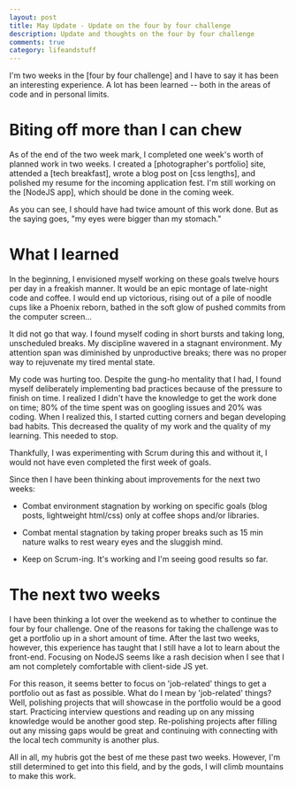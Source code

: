 ```yaml
---
layout: post
title: May Update - Update on the four by four challenge
description: Update and thoughts on the four by four challenge
comments: true
category: lifeandstuff
---
```


I'm two weeks in the [four by four challenge] and I have to say it has been an
interesting experience. A lot has been learned -- both in the areas of code and
in personal limits.

# Biting off more than I can chew

As of the end of the two week mark, I completed one week's worth of planned work
in two weeks. I created a [photographer's portfolio] site, attended a [tech breakfast],
wrote a blog post on [css lengths], and polished my resume for the incoming application
fest. I'm still working on the [NodeJS app], which should be done in the coming week.

As you can see, I should have had twice amount of this work done. But as the saying goes, "my
eyes were bigger than my stomach."

# What I learned

In the beginning, I envisioned myself working on these goals twelve hours per day in a freakish
manner. It would be an epic montage of late-night code and coffee. I would end up victorious, rising out of a pile of noodle cups like a Phoenix reborn, bathed in the soft glow of pushed commits from the computer screen...

It did not go that way. I found myself coding in short bursts and taking long, unscheduled breaks. My discipline wavered in a stagnant environment. My attention span was diminished by
unproductive breaks; there was no proper way to rejuvenate my tired mental state.

My code was hurting too. Despite the gung-ho mentality that I had, I found myself deliberately
implementing bad practices because of the pressure to finish on time. I realized I didn't have
the knowledge to get the work done on time; 80% of the time spent was on googling issues and 20% was coding. When
I realized this, I started cutting corners and began developing bad habits. This decreased the quality of my work and the quality of my learning. This needed to stop.

Thankfully, I was experimenting with Scrum during this and without it, I would not have even
completed the first week of goals.

Since then I have been thinking about improvements for the next two weeks:

* Combat environment stagnation by working on specific goals (blog posts, lightweight html/css) only at coffee shops and/or libraries.

* Combat mental stagnation by taking proper breaks such as 15 min nature walks to rest weary eyes and the sluggish mind.

* Keep on Scrum-ing. It's working and I'm seeing good results so far.

# The next two weeks

I have been thinking a lot over the weekend as to whether to continue the four by four
challenge. One of the reasons for taking the challenge was to get a portfolio up in a short
amount of time. After the last two weeks, however, this experience has taught that I still
have a lot to learn about the front-end. Focusing on NodeJS seems like a rash decision when I
see that I am not completely comfortable with client-side JS yet.

For this reason, it seems better to focus on 'job-related' things to get a portfolio out as
fast as possible. What do I mean by 'job-related' things? Well, polishing projects that will
showcase in the portfolio would be a good start. Practicing interview questions and reading
up on any missing knowledge would be another good step. Re-polishing projects after filling out any missing gaps would be great and continuing with connecting with the local tech community is another plus.

All in all, my hubris got the best of me these past two weeks. However, I'm still determined to get into this field,
and by the gods, I will climb mountains to make this work.
